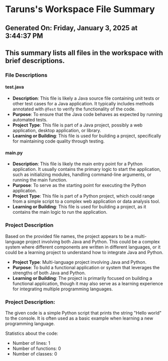 # Taruns's Workspace File Summary
## Generated On: Friday, January 3, 2025 at 3:44:37 PM
This summary lists all files in the workspace with brief descriptions.
---
### File Descriptions

#### test.java
- **Description**: This file is likely a Java source file containing unit tests or other test cases for a Java application. It typically includes methods annotated with `@Test` to verify the functionality of the code.
- **Purpose**: To ensure that the Java code behaves as expected by running automated tests.
- **Project Type**: This file is part of a Java project, possibly a web application, desktop application, or library.
- **Learning or Building**: This file is used for building a project, specifically for maintaining code quality through testing.

#### main.py
- **Description**: This file is likely the main entry point for a Python application. It usually contains the primary logic to start the application, such as initializing modules, handling command-line arguments, or running the main function.
- **Purpose**: To serve as the starting point for executing the Python application.
- **Project Type**: This file is part of a Python project, which could range from a simple script to a complex web application or data analysis tool.
- **Learning or Building**: This file is used for building a project, as it contains the main logic to run the application.

### Project Description
Based on the provided file names, the project appears to be a multi-language project involving both Java and Python. This could be a complex system where different components are written in different languages, or it could be a learning project to understand how to integrate Java and Python.

- **Project Type**: Multi-language project involving Java and Python.
- **Purpose**: To build a functional application or system that leverages the strengths of both Java and Python.
- **Learning or Building**: The project is primarily focused on building a functional application, though it may also serve as a learning experience for integrating multiple programming languages. 
### Project Description:
 The given code is a simple Python script that prints the string "Hello world" to the console. It is often used as a basic example when learning a new programming language.

Statistics about the code:
- Number of lines: 1
- Number of functions: 0
- Number of classes: 0
